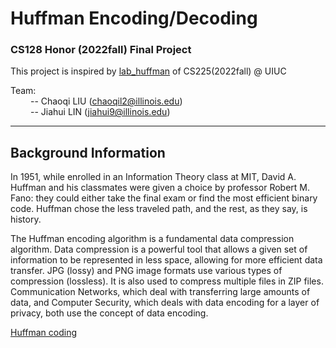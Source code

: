 # Huffman Encoding/Decoding

### CS128 Honor (2022fall) Final Project

This project is inspired by [lab_huffman](https://courses.engr.illinois.edu/cs225/fa2022/labs/huffman/) of CS225(2022fall) @ UIUC

Team: \
&emsp;&emsp; -- Chaoqi LIU (chaoqil2@illinois.edu) \
&emsp;&emsp; -- Jiahui LIN (jiahui9@illinois.edu)
  
---

## Background Information
In 1951, while enrolled in an Information Theory class at MIT, David A. Huffman and his classmates were given a choice by professor Robert M. Fano: they could either take the final exam or find the most efficient binary code. Huffman chose the less traveled path, and the rest, as they say, is history.

The Huffman encoding algorithm is a fundamental data compression algorithm. Data compression is a powerful tool that allows a given set of information to be represented in less space, allowing for more efficient data transfer. JPG (lossy) and PNG image formats use various types of compression (lossless). It is also used to compress multiple files in ZIP files. Communication Networks, which deal with transferring large amounts of data, and Computer Security, which deals with data encoding for a layer of privacy, both use the concept of data encoding.

[Huffman coding](https://en.wikipedia.org/wiki/Huffman_coding)
